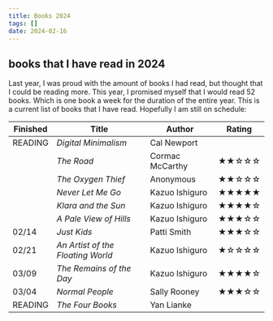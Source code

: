 ```yaml
---
title: Books 2024
tags: []
date: 2024-02-16
---
```


## books that I have read in 2024

Last year, I was proud with the amount of books I had read, but thought that I could be reading more. This year, I promised myself that I would read 52 books. Which is one book a week for the duration of the entire year. This is a current list of books that I have read. Hopefully I am still on schedule:

| Finished | Title                             | Author                         | Rating                        |
| -------- | --------------------------------- | ------------------------------ | ----------------------------- |
| READING  | *Digital Minimalism*              | Cal Newport                    |                               |
|          | *The Road*                        | Cormac McCarthy                | ★★☆☆☆                         |
|          | *The Oxygen Thief*                | Anonymous                      | ★★☆☆☆                         |
|          | *Never Let Me Go*                 | Kazuo Ishiguro                 | ★★★★★                         |
|          | *Klara and the Sun*               | Kazuo Ishiguro                 | ★★★★☆                         |
|          | *A Pale View of Hills*            | Kazuo Ishiguro                 | ★★★☆☆                         |
| 02/14    | *Just Kids*                       | Patti Smith                    | ★★★☆☆                         |
| 02/21    | *An Artist of the Floating World* | Kazuo Ishiguro                 | ★☆☆☆☆                         |
| 03/09    | *The Remains of the Day*          | Kazuo Ishiguro                 | ★★★★☆                         |
| 03/04    | *Normal People*                   | Sally Rooney                   | ★★★☆☆                         |
| READING  | *The Four Books*                  | Yan Lianke                     |                               |